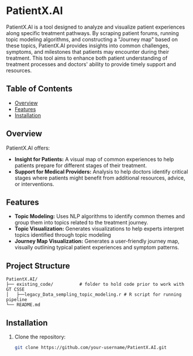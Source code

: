 # PatientX.AI

PatientX.AI is a tool designed to analyze and visualize patient experiences along specific treatment pathways. By scraping patient forums, running topic modeling algorithms, and constructing a "Journey map" based on these topics, PatientX.AI provides insights into common challenges, symptoms, and milestones that patients may encounter during their treatment. This tool aims to enhance both patient understanding of treatment processes and doctors' ability to provide timely support and resources.

## Table of Contents

- [Overview](#overview)
- [Features](#features)
- [Installation](#installation)

## Overview

PatientX.AI offers:
- **Insight for Patients:** A visual map of common experiences to help patients prepare for different stages of their treatment.
- **Support for Medical Providers:** Analysis to help doctors identify critical stages where patients might benefit from additional resources, advice, or interventions.

## Features

- **Topic Modeling:** Uses NLP algorithms to identify common themes and group them into topics related to the treatment journey.
- **Topic Visualization:** Generates visualizations to help experts interpret topics identified through topic modeling
- **Journey Map Visualization:** Generates a user-friendly journey map, visually outlining typical patient experiences and symptom patterns.

## Project Structure
```
PatientX.AI/
├── existing_code/          # folder to hold code prior to work with GT CSSE
│   ├──legacy_Data_sempling_topic_modeling.r # R script for running pipeline
└── README.md     
```

## Installation

1. Clone the repository:
   ```bash
   git clone https://github.com/your-username/PatientX.AI.git